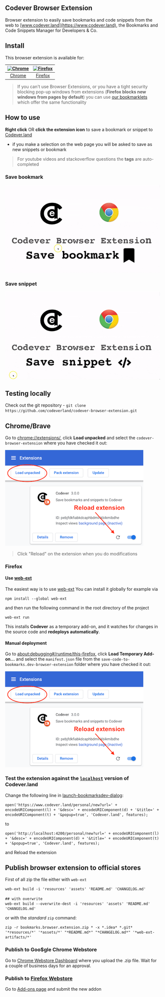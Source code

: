 Codever Browser Extension
---
Browser extension to easily save bookmarks and code snippets from the web to [www.codever.land](https://www.codever.land),
 the Bookmarks and Code Snippets Manager for Developers & Co.
 
## Install
This browser extension is available for:

| [![Chrome](assets/img/chrome-logo-48.png)](https://chrome.google.com/webstore/detail/save-url-to-bookmarksdev/diofdblfhjbpgackifolmboaiccmebjb) | [![Firefox](assets/img/firefox-logo-48.png)](https://addons.mozilla.org/en-US/firefox/addon/save-link-to-bookmarks-dev/) |
|:---:|:---:|
| [Chrome](https://chrome.google.com/webstore/detail/save-to-bookmarksdev/diofdblfhjbpgackifolmboaiccmebjb) | [Firefox](https://addons.mozilla.org/en-US/firefox/addon/save-link-to-bookmarks-dev/) |

> If you can't use Browser Extensions, or you have a tight security blocking pop-up windows from extensions 
> (**Firefox blocks new windows from pages by default**) you can use [our bookmarklets](https://www.codever.land/howto/bookmarklets)
> which offer the same functionality 

## How to use  

**Right click** OR **click the extension icon** to save a bookmark or snippet to [Codever.land](https://www.codever.land)
- if you make a selection on the web page you will be asked to save as new snippets or bookmark

> For youtube videos and stackoverflow questions the **tags** are auto-completed

### Save bookmark

![Save bookmark demo](assets/img/gif/codever-save-bookmarks-800x454.gif)

### Save snippet

![Save snippet demo](assets/img/gif/codever-save-snippet-800x454.gif)


## Testing locally

Check out the git repository - `git clone https://github.com/codeverland/codever-browser-extension.git`

## Chrome/Brave
Go to [chrome://extensions/](chrome://extensions/), click **Load unpacked** and select the `codever-browser-extension`
where you have checked it out:

![Install locally](assets/img/chrome-install-locally-and-reload-extension.png)

> Click "Reload" on the extension when you do modifications 

### Firefox

#### Use [web-ext](https://github.com/mozilla/web-ext)
The easiest way is to use [web-ext](https://github.com/mozilla/web-ext)
 You can install it globally for example via
```
npm install --global web-ext
```
and then run the following command in the root directory of the project

```
web-ext run
```

This installs **Codever** as a temporary add-on, and it watches for changes in the source code
and **redeploys automatically**.

#### Manual deployment
Go to [about:debugging#/runtime/this-firefox](about:debugging#/runtime/this-firefox), click **Load Temporary Add-on...**
 and select the `manifest.json` file from the `save-code-to-bookmarks.dev-browser-extension` folder where you have checked it out:

![Install locally on Firefox](assets/img/chrome-install-locally-and-reload-extension.png)

### Test the extension against the [`localhost`](https://github.com/CodeverLand/bookmarks.dev) version of Codever.land
Change the following line in [launch-bookmarksdev-dialog](launch-codever-dialog.js):
```
open('https://www.codever.land/personal/new?url=' + encodeURIComponent(l) + '&desc=' + encodeURIComponent(d) + '&title=' + encodeURIComponent(t) + '&popup=true', 'Codever.land', features);
```
to
```
open('http://localhost:4200/personal/new?url=' + encodeURIComponent(l) + '&desc=' + encodeURIComponent(d) + '&title=' + encodeURIComponent(t) + '&popup=true', 'Codever.land', features);
```

and Reload the extension 

## Publish browser extension to official stores

First of all zip the file either with `web-ext`
```
web-ext build -i 'resources' 'assets' 'README.md' 'CHANGELOG.md'

## with overwrite 
web-ext build --overwrite-dest -i 'resources' 'assets' 'README.md' 'CHANGELOG.md' 
```

or with the _standard_ `zip` command:
```shell
zip -r bookmarks.browser.extension.zip * -x *.idea* *.git* '*resources/*' '*assets/*' "*README.md*" "*CHANGELOG.md*" '*web-ext-artifacts/*'
```

### Publish to Goo$gle Chrome Webstore
Go to [Chrome Webstore Dashboard](https://chrome.google.com/webstore/developer/dashboard) where
you upload the .zip file. Wait for a couple of business days for an approval.


### Publish to [Firefox Webstore](https://extensionworkshop.com/documentation/publish/)

Go to [Add-ons page](https://addons.mozilla.org/en-US/developers/addons) and submit the new addon
